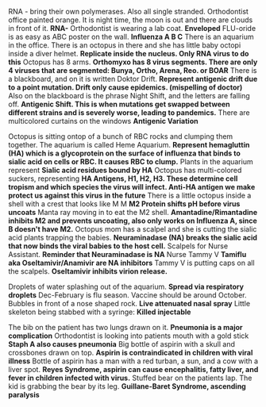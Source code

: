 RNA - bring their own polymerases. Also all single stranded.
Orthodontist office painted orange. It is night time, the moon is out and there are clouds in front of it. **RNA-**
Orthodontist is wearing a lab coat. **Enveloped**
FLU-oride is as easy as ABC poster on the wall. **Influenza A B C**
There is an aquarium in the office. There is an octopus in there and she has little baby octopi inside a diver helmet. **Replicate inside the nucleus. Only RNA virus to do this**
Octopus has 8 arms. **Orthomyxo has 8 virus segments. There are only 4 viruses that are segmented: Bunya, Ortho, Arena, Reo. or BOAR**
There is a blackboard, and on it is written Doktor Drift. **Represent antigenic drift due to a point mutation. Drift only cause epidemics. (mispelling of doctor)**
Also on the blackboard is the phrase Night Shift, and the letters are falling off. **Antigenic Shift. This is when mutations get swapped between different strains and is severely worse, leading to pandemics.**
There are multicolored curtains on the windows **Antigenic Variation**

Octopus is sitting ontop of a bunch of RBC rocks and clumping them together. The aquarium is called Heme Aquarium. **Represent hemagluttin (HA) which is a glycoprotein on the surface of influenza that binds to sialic acid on cells or RBC. It causes RBC to clump.**
Plants in the aquarium represent **Sialic acid residues bound by HA**
Octopus has multi-colored suckers, representing **HA Antigens, H1, H2, H3. These determine cell tropism and which species the virus will infect. Anti-HA antigen we make protect us against this virus in the future**
There is a little octopus inside a shell with a crest that looks like M M **M2 Protein shifts pH before virus uncoats**
Manta ray moving in to eat the M2 shell. **Amantadine/Rimantadine inhibits M2 and prevents uncoating, also only works on Influenza A, since B doesn't have M2.**
Octopus mom has a scalpel and she is cutting the sialic acid plants trapping the babies. **Neuraminadase (NA) breaks the sialic acid that now binds the viral babies to the host cell.**
Scalpels for Nurse Assistant. **Reminder that Neuraminadase is NA**
Nurse Tammy V **Tamiflu aka Oseltamivir/Anamivir are NA inhibitors**
Tammy V is putting caps on all the scalpels. **Oseltamivir inhibits virion release.**

Droplets of water splashing out of the aquarium. **Spread via respiratory droplets**
Dec-February is flu season. Vaccine should be around October.
Bubbles in front of a nose shaped rock. **Live attenuated nasal spray**
Little skeleton being stabbed with a syringe: **Killed injectable**

The bib on the patient has two lungs drawn on it. **Pneumonia is a major complication**
Orthodontist is looking into patients mouth with a gold stick **Staph A also causes pneumonia**
Big bottle of aspirin with a skull and crossbones drawn on top. **Aspirin is contraindicated in children with viral illness**
Bottle of aspirin has a man with a red turban, a sun, and a cow with a liver spot. **Reyes Syndrome, aspirin can cause encephalitis, fatty liver, and fever in children infected with virus.**
Stuffed bear on the patients lap. The kid is grabbing the bear by its leg. **Guillane-Baret Syndrome, ascending paralysis**